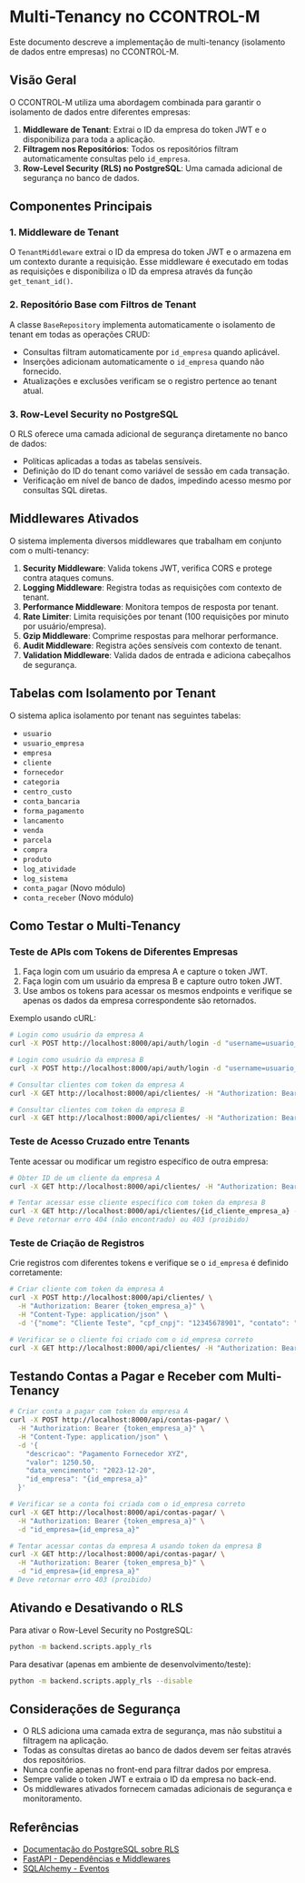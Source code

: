 # Multi-Tenancy no CCONTROL-M

Este documento descreve a implementação de multi-tenancy (isolamento de dados entre empresas) no CCONTROL-M.

## Visão Geral

O CCONTROL-M utiliza uma abordagem combinada para garantir o isolamento de dados entre diferentes empresas:

1. **Middleware de Tenant**: Extrai o ID da empresa do token JWT e o disponibiliza para toda a aplicação.
2. **Filtragem nos Repositórios**: Todos os repositórios filtram automaticamente consultas pelo `id_empresa`.
3. **Row-Level Security (RLS) no PostgreSQL**: Uma camada adicional de segurança no banco de dados.

## Componentes Principais

### 1. Middleware de Tenant

O `TenantMiddleware` extrai o ID da empresa do token JWT e o armazena em um contexto durante a requisição. 
Esse middleware é executado em todas as requisições e disponibiliza o ID da empresa através da função `get_tenant_id()`.

### 2. Repositório Base com Filtros de Tenant

A classe `BaseRepository` implementa automaticamente o isolamento de tenant em todas as operações CRUD:

- Consultas filtram automaticamente por `id_empresa` quando aplicável.
- Inserções adicionam automaticamente o `id_empresa` quando não fornecido.
- Atualizações e exclusões verificam se o registro pertence ao tenant atual.

### 3. Row-Level Security no PostgreSQL

O RLS oferece uma camada adicional de segurança diretamente no banco de dados:

- Políticas aplicadas a todas as tabelas sensíveis.
- Definição do ID do tenant como variável de sessão em cada transação.
- Verificação em nível de banco de dados, impedindo acesso mesmo por consultas SQL diretas.

## Middlewares Ativados

O sistema implementa diversos middlewares que trabalham em conjunto com o multi-tenancy:

1. **Security Middleware**: Valida tokens JWT, verifica CORS e protege contra ataques comuns.
2. **Logging Middleware**: Registra todas as requisições com contexto de tenant.
3. **Performance Middleware**: Monitora tempos de resposta por tenant.
4. **Rate Limiter**: Limita requisições por tenant (100 requisições por minuto por usuário/empresa).
5. **Gzip Middleware**: Comprime respostas para melhorar performance.
6. **Audit Middleware**: Registra ações sensíveis com contexto de tenant.
7. **Validation Middleware**: Valida dados de entrada e adiciona cabeçalhos de segurança.

## Tabelas com Isolamento por Tenant

O sistema aplica isolamento por tenant nas seguintes tabelas:

- `usuario`
- `usuario_empresa`
- `empresa`
- `cliente`
- `fornecedor`
- `categoria` 
- `centro_custo`
- `conta_bancaria`
- `forma_pagamento`
- `lancamento`
- `venda`
- `parcela`
- `compra`
- `produto`
- `log_atividade`
- `log_sistema` 
- `conta_pagar` (Novo módulo)
- `conta_receber` (Novo módulo)

## Como Testar o Multi-Tenancy

### Teste de APIs com Tokens de Diferentes Empresas

1. Faça login com um usuário da empresa A e capture o token JWT.
2. Faça login com um usuário da empresa B e capture outro token JWT.
3. Use ambos os tokens para acessar os mesmos endpoints e verifique se apenas os dados da empresa correspondente são retornados.

Exemplo usando cURL:

```bash
# Login como usuário da empresa A
curl -X POST http://localhost:8000/api/auth/login -d "username=usuario_empresa_a@exemplo.com&password=senha123"

# Login como usuário da empresa B
curl -X POST http://localhost:8000/api/auth/login -d "username=usuario_empresa_b@exemplo.com&password=senha123"

# Consultar clientes com token da empresa A
curl -X GET http://localhost:8000/api/clientes/ -H "Authorization: Bearer {token_empresa_a}"

# Consultar clientes com token da empresa B
curl -X GET http://localhost:8000/api/clientes/ -H "Authorization: Bearer {token_empresa_b}"
```

### Teste de Acesso Cruzado entre Tenants

Tente acessar ou modificar um registro específico de outra empresa:

```bash
# Obter ID de um cliente da empresa A
curl -X GET http://localhost:8000/api/clientes/ -H "Authorization: Bearer {token_empresa_a}"

# Tentar acessar esse cliente específico com token da empresa B
curl -X GET http://localhost:8000/api/clientes/{id_cliente_empresa_a} -H "Authorization: Bearer {token_empresa_b}"
# Deve retornar erro 404 (não encontrado) ou 403 (proibido)
```

### Teste de Criação de Registros

Crie registros com diferentes tokens e verifique se o `id_empresa` é definido corretamente:

```bash
# Criar cliente com token da empresa A
curl -X POST http://localhost:8000/api/clientes/ \
  -H "Authorization: Bearer {token_empresa_a}" \
  -H "Content-Type: application/json" \
  -d '{"nome": "Cliente Teste", "cpf_cnpj": "12345678901", "contato": "contato@teste.com"}'

# Verificar se o cliente foi criado com o id_empresa correto
curl -X GET http://localhost:8000/api/clientes/ -H "Authorization: Bearer {token_empresa_a}"
```

## Testando Contas a Pagar e Receber com Multi-Tenancy

```bash
# Criar conta a pagar com token da empresa A
curl -X POST http://localhost:8000/api/contas-pagar/ \
  -H "Authorization: Bearer {token_empresa_a}" \
  -H "Content-Type: application/json" \
  -d '{
    "descricao": "Pagamento Fornecedor XYZ",
    "valor": 1250.50,
    "data_vencimento": "2023-12-20",
    "id_empresa": "{id_empresa_a}"
  }'

# Verificar se a conta foi criada com o id_empresa correto
curl -X GET http://localhost:8000/api/contas-pagar/ \
  -H "Authorization: Bearer {token_empresa_a}" \
  -d "id_empresa={id_empresa_a}"

# Tentar acessar contas da empresa A usando token da empresa B
curl -X GET http://localhost:8000/api/contas-pagar/ \
  -H "Authorization: Bearer {token_empresa_b}" \
  -d "id_empresa={id_empresa_a}"
# Deve retornar erro 403 (proibido)
```

## Ativando e Desativando o RLS

Para ativar o Row-Level Security no PostgreSQL:

```bash
python -m backend.scripts.apply_rls
```

Para desativar (apenas em ambiente de desenvolvimento/teste):

```bash
python -m backend.scripts.apply_rls --disable
```

## Considerações de Segurança

- O RLS adiciona uma camada extra de segurança, mas não substitui a filtragem na aplicação.
- Todas as consultas diretas ao banco de dados devem ser feitas através dos repositórios.
- Nunca confie apenas no front-end para filtrar dados por empresa.
- Sempre valide o token JWT e extraia o ID da empresa no back-end.
- Os middlewares ativados fornecem camadas adicionais de segurança e monitoramento.

## Referências

- [Documentação do PostgreSQL sobre RLS](https://www.postgresql.org/docs/current/ddl-rowsecurity.html)
- [FastAPI - Dependências e Middlewares](https://fastapi.tiangolo.com/tutorial/dependencies/)
- [SQLAlchemy - Eventos](https://docs.sqlalchemy.org/en/14/core/events.html) 